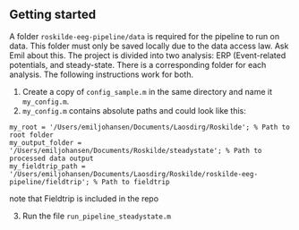## Getting started
A folder `roskilde-eeg-pipeline/data` is required for the pipeline to run on data. This folder must only be saved locally due to the data access law. Ask Emil about this.
The project is divided into two analysis: ERP (Event-related potentials, and steady-state. There is a corresponding folder for each analysis. The following instructions work for both.

1. Create a copy of `config_sample.m` in the same directory and name it `my_config.m`.
2. `my_config.m` contains absolute paths and could look like this:
```
my_root = '/Users/emiljohansen/Documents/Laosdirg/Roskilde'; % Path to root folder
my_output_folder = '/Users/emiljohansen/Documents/Roskilde/steadystate'; % Path to processed data output
my_fieldtrip_path = '/Users/emiljohansen/Documents/Laosdirg/Roskilde/roskilde-eeg-pipeline/fieldtrip'; % Path to fieldtrip
```
note that Fieldtrip is included in the repo

3. Run the file `run_pipeline_steadystate.m`